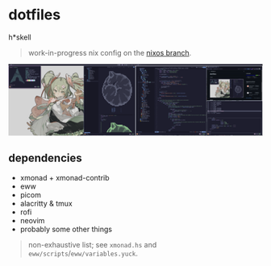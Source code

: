 # dotfiles

h*skell

> work-in-progress nix config on the [nixos branch](https://github.com/plsuwu/dotfiles/tree/nixos).

![screen](screen.png)

## dependencies

- xmonad + xmonad-contrib
- eww
- picom
- alacritty & tmux
- rofi
- neovim
- probably some other things
  
> non-exhaustive list; see `xmonad.hs` and `eww/scripts`/`eww/variables.yuck`.

